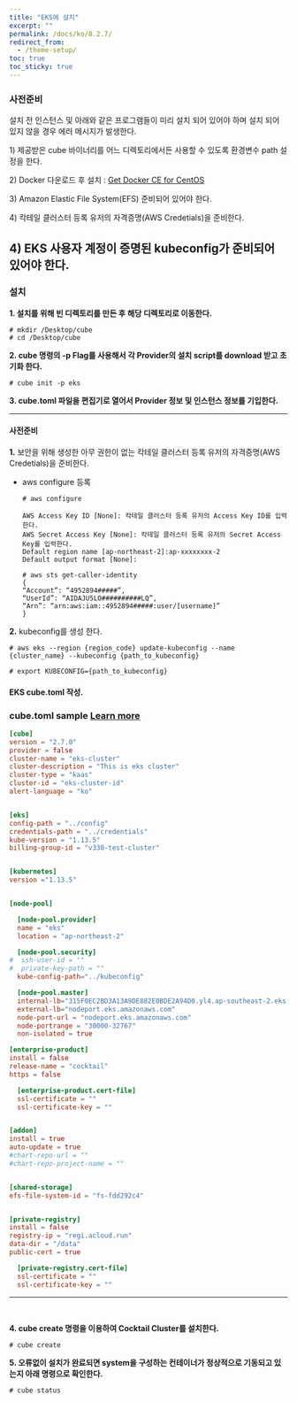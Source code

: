 ```yaml
---
title: "EKS에 설치"
excerpt: ""
permalink: /docs/ko/8.2.7/
redirect_from:
  - /theme-setup/
toc: true
toc_sticky: true
---
```


### **사전준비**

설치 전 인스턴스 및 아래와 같은 프로그램들이 미리 설치 되어 있어야 하며 설치 되어 있지 않을 경우 에러 메시지가 발생한다.

1\) 제공받은 cube 바이너리를 어느 디렉토리에서든 사용할 수 있도록 환경변수 path 설정을 한다.

2\) Docker 다운로드 후 설치 : [Get Docker CE for CentOS](https://docs.docker.com/install/linux/docker-ce/centos/)

3\) Amazon Elastic File System(EFS) 준비되어 있어야 한다.

4\) 칵테일 클러스터 등록 유저의 자격증명(AWS Credetials)을 준비한다.  

4\) EKS 사용자 계정이 증명된 kubeconfig가 준비되어 있어야 한다.  
-----

### **설치**

**1. 설치를 위해 빈 디렉토리를 만든 후 해당 디렉토리로 이동한다.**

```
# mkdir /Desktop/cube
# cd /Desktop/cube
```

**2. cube 명령의 -p Flag를 사용해서 각 Provider의 설치 script를 download 받고 초기화 한다.**


```
# cube init -p eks
```

**3. cube.toml 파일을 편집기로 열어서 Provider 정보 및 인스턴스 정보를 기입한다.**

-----

#### 사전준비

  **1.** 보안을 위해 생성한 아무 권한이 없는 칵테일 클러스터 등록 유저의 자격증명(AWS Credetials)을 준비한다.

  * aws configure 등록

    ```
    # aws configure

    AWS Access Key ID [None]: 칵테일 클러스터 등록 유저의 Access Key ID를 입력한다.
    AWS Secret Access Key [None]: 칵테일 클러스터 등록 유저의 Secret Access Key를 입력한다.
    Default region name [ap-northeast-2]:ap-xxxxxxxx-2
    Default output format [None]:

    # aws sts get-caller-identity
    {
    “Account”: “4952894#####”,
    “UserId”: “AIDAJU5LO##########LQ”,
    “Arn”: “arn:aws:iam::4952894#####:user/[username]”
    }
    ```

  **2.** kubeconfig를 생성 한다.

  ```
  # aws eks --region {region_code} update-kubeconfig --name {cluster_name} --kubeconfig {path_to_kubeconfig}

  # export KUBECONFIG={path_to_kubeconfig}
  ```

#### EKS cube.toml 작성.

### cube.toml sample [Learn more](../8.2.10) 

```toml
[cube]
version = "2.7.0"
provider = false
cluster-name = "eks-cluster"
cluster-description = "This is eks cluster"
cluster-type = "kaas"
cluster-id = "eks-cluster-id"
alert-language = "ko"


[eks]
config-path = "../config"
credentials-path = "../credentials"
kube-version = "1.13.5"
billing-group-id = "v330-test-cluster"


[kubernetes]
version ="1.13.5"


[node-pool]

  [node-pool.provider]
  name = "eks"
  location = "ap-northeast-2"

  [node-pool.security]
#  ssh-user-id = ""
#  private-key-path = ""
  kube-config-path="../kubeconfig"

  [node-pool.master]
  internal-lb="315F0EC2BD3A13A9DE882E0BDE2A94D0.yl4.ap-southeast-2.eks.amazonaws.com"
  external-lb="nodeport.eks.amazonaws.com"
  node-port-url = "nodeport.eks.amazonaws.com"
  node-portrange = "30000-32767"
  non-isolated = true

[enterprise-product]
install = false
release-name = "cocktail"
https = false

  [enterprise-product.cert-file]
  ssl-certificate = ""
  ssl-certificate-key = ""


[addon]
install = true
auto-update = true
#chart-repo-url = ""
#chart-repo-project-name = ""


[shared-storage]
efs-file-system-id = "fs-fdd292c4"


[private-registry]
install = false
registry-ip = "regi.acloud.run"
data-dir = "/data"
public-cert = true

  [private-registry.cert-file]
  ssl-certificate = ""
  ssl-certificate-key = ""

```



------
<br/>

**4. cube create 명령을 이용하여 Cocktail Cluster를 설치한다.**

```
# cube create
```

**5. 오류없이 설치가 완료되면 system을 구성하는 컨테이너가 정상적으로 기동되고 있는지 아래 명령으로 확인한다.**

```
# cube status
```